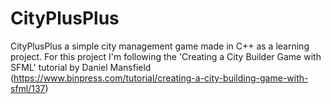 # CityPlusPlus
CityPlusPlus a simple city management game made in C++ as a learning project.
For this project I'm following the 'Creating a City Builder Game with SFML' tutorial by Daniel Mansfield (https://www.binpress.com/tutorial/creating-a-city-building-game-with-sfml/137)
